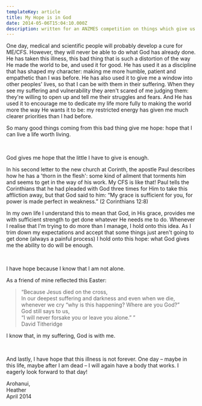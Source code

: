 ```yaml
---
templateKey: article
title: My Hope is in God
date: 2014-05-06T15:04:10.000Z
description: written for an ANZMES competition on things which give us hope
---
```

One day, medical and scientific people will probably develop a cure for ME/CFS. However, they will never be able to do what God has already done. He has taken this illness, this bad thing that is such a distortion of the way He made the world to be, and used it for good. He has used it as a discipline that has shaped my character: making me more humble, patient and empathetic than I was before. He has also used it to give me a window into other peoples' lives, so that I can be with them in their suffering. When they see my suffering and vulnerability they aren't scared of me judging them: they're willing to open up and tell me their struggles and fears. And He has used it to encourage me to dedicate my life more fully to making the world more the way He wants it to be: my restricted energy has given me much clearer priorities than I had before.

So many good things coming from this bad thing give me hope: hope that I can live a life worth living.

<br /> 


God gives me hope that the little I have to give is enough.

In his second letter to the new church at Corinth, the apostle Paul describes how he has a 'thorn in the flesh': some kind of ailment that torments him and seems to get in the way of his work. My CFS is like that! Paul tells the Corinthians that he had pleaded with God three times for Him to take this affliction away, but that God said to him: “My grace is sufficient for you, for power is made perfect in weakness.” (2 Corinthians 12:8)

In my own life I understand this to mean that God, in His grace, provides me with sufficient strength to get done whatever He needs me to do. Whenever I realise that I'm trying to do more than I manage, I hold onto this idea. As I trim down my expectations and accept that some things just aren't going to get done (always a painful process) I hold onto this hope: what God gives me the ability to do will be enough.

<br />

I have hope because I know that I am not alone.

As a friend of mine reflected this Easter:

> “Because Jesus died on the cross, \
In our deepest suffering and darkness and even when we die, \
whenever we cry “why is this happening? Where are you God?” \
God still says to us, \
“I will never forsake you or leave you alone.” ” \
David Titheridge

I know that, in my suffering, God is with me.

<br />

And lastly, I have hope that this illness is not forever. One day – maybe in this life, maybe after I am dead – I will again have a body that works. I eagerly look forward to that day!

Arohanui, \
Heather \
April 2014

